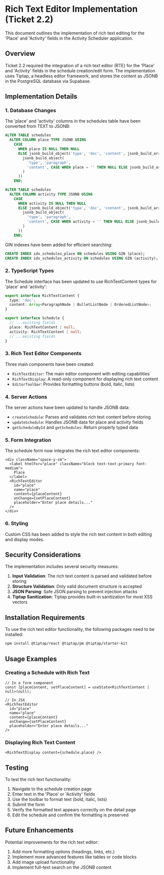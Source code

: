 # Rich Text Editor Implementation (Ticket 2.2)

This document outlines the implementation of rich text editing for the 'Place' and 'Activity' fields in the Activity Scheduler application.

## Overview

Ticket 2.2 required the integration of a rich text editor (RTE) for the 'Place' and 'Activity' fields in the schedule creation/edit form. The implementation uses Tiptap, a headless editor framework, and stores the content as JSONB in the PostgreSQL database via Supabase.

## Implementation Details

### 1. Database Changes

The 'place' and 'activity' columns in the schedules table have been converted from TEXT to JSONB:

```sql
ALTER TABLE schedules 
  ALTER COLUMN place TYPE JSONB USING 
    CASE 
      WHEN place IS NULL THEN NULL
      ELSE jsonb_build_object('type', 'doc', 'content', jsonb_build_array(
        jsonb_build_object(
          'type', 'paragraph',
          'content', CASE WHEN place = '' THEN NULL ELSE jsonb_build_array(jsonb_build_object('type', 'text', 'text', place)) END
        )
      ))
    END;

ALTER TABLE schedules 
  ALTER COLUMN activity TYPE JSONB USING 
    CASE 
      WHEN activity IS NULL THEN NULL
      ELSE jsonb_build_object('type', 'doc', 'content', jsonb_build_array(
        jsonb_build_object(
          'type', 'paragraph',
          'content', CASE WHEN activity = '' THEN NULL ELSE jsonb_build_array(jsonb_build_object('type', 'text', 'text', activity)) END
        )
      ))
    END;
```

GIN indexes have been added for efficient searching:

```sql
CREATE INDEX idx_schedules_place ON schedules USING GIN (place);
CREATE INDEX idx_schedules_activity ON schedules USING GIN (activity);
```

### 2. TypeScript Types

The Schedule interface has been updated to use RichTextContent types for 'place' and 'activity':

```typescript
export interface RichTextContent {
  type: 'doc';
  content: Array<ParagraphNode | BulletListNode | OrderedListNode>;
}

export interface Schedule {
  // ...existing fields
  place: RichTextContent | null;
  activity: RichTextContent | null;
  // ...existing fields
}
```

### 3. Rich Text Editor Components

Three main components have been created:

- `RichTextEditor`: The main editor component with editing capabilities
- `RichTextDisplay`: A read-only component for displaying rich text content
- `EditorToolbar`: Provides formatting buttons (bold, italic, lists)

### 4. Server Actions

The server actions have been updated to handle JSONB data:

- `createSchedule`: Parses and validates rich text content before storing
- `updateSchedule`: Handles JSONB data for place and activity fields
- `getScheduleById` and `getSchedules`: Return properly typed data

### 5. Form Integration

The schedule form now integrates the rich text editor components:

```tsx
<div className="space-y-sm">
  <label htmlFor="place" className="block text-text-primary font-medium">
    Place
  </label>
  <RichTextEditor
    id="place"
    name="place"
    content={placeContent}
    onChange={setPlaceContent}
    placeholder="Enter place details..."
  />
</div>
```

### 6. Styling

Custom CSS has been added to style the rich text content in both editing and display modes.

## Security Considerations

The implementation includes several security measures:

1. **Input Validation**: The rich text content is parsed and validated before storing
2. **Structure Validation**: Only valid document structure is accepted
3. **JSON Parsing**: Safe JSON parsing to prevent injection attacks
4. **Tiptap Sanitization**: Tiptap provides built-in sanitization for most XSS vectors

## Installation Requirements

To use the rich text editor functionality, the following packages need to be installed:

```bash
npm install @tiptap/react @tiptap/pm @tiptap/starter-kit
```

## Usage Examples

### Creating a Schedule with Rich Text

```tsx
// In a form component
const [placeContent, setPlaceContent] = useState<RichTextContent | null>(null);

// In JSX
<RichTextEditor
  id="place"
  name="place"
  content={placeContent}
  onChange={setPlaceContent}
  placeholder="Enter place details..."
/>
```

### Displaying Rich Text Content

```tsx
<RichTextDisplay content={schedule.place} />
```

## Testing

To test the rich text functionality:

1. Navigate to the schedule creation page
2. Enter text in the 'Place' or 'Activity' fields
3. Use the toolbar to format text (bold, italic, lists)
4. Submit the form
5. Verify the formatted text appears correctly on the detail page
6. Edit the schedule and confirm the formatting is preserved

## Future Enhancements

Potential improvements for the rich text editor:

1. Add more formatting options (headings, links, etc.)
2. Implement more advanced features like tables or code blocks
3. Add image upload functionality
4. Implement full-text search on the JSONB content
